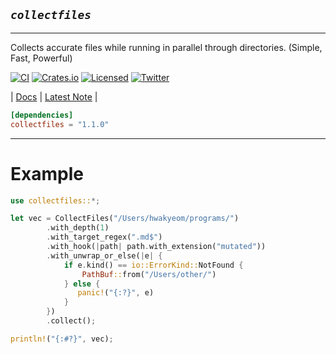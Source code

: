 ## ***`collectfiles`***

---

Collects accurate files while running in parallel through directories. (Simple, Fast, Powerful)


[![CI][ci-badge]][ci-url]
[![Crates.io][crates-badge]][crates-url]
[![Licensed][license-badge]][license-url]
[![Twitter][twitter-badge]][twitter-url]

[ci-badge]: https://github.com/just-do-halee/collectfiles/actions/workflows/rust.yml/badge.svg
[crates-badge]: https://img.shields.io/crates/v/collectfiles.svg?labelColor=383636
[license-badge]: https://img.shields.io/crates/l/collectfiles?labelColor=383636
[twitter-badge]: https://img.shields.io/twitter/follow/do_halee?style=flat&logo=twitter&color=4a4646&labelColor=333131&label=just-do-halee

[ci-url]: https://github.com/just-do-halee/collectfiles/actions
[twitter-url]: https://twitter.com/do_halee
[crates-url]: https://crates.io/crates/collectfiles
[license-url]: https://github.com/just-do-halee/collectfiles
| [Docs](https://docs.rs/collectfiles) | [Latest Note](https://github.com/just-do-halee/collectfiles/blob/main/CHANGELOG.md) |

```toml
[dependencies]
collectfiles = "1.1.0"
```

---

# Example
```rust
use collectfiles::*;

let vec = CollectFiles("/Users/hwakyeom/programs/")
        .with_depth(1)
        .with_target_regex(".md$")
        .with_hook(|path| path.with_extension("mutated"))
        .with_unwrap_or_else(|e| {
            if e.kind() == io::ErrorKind::NotFound {
                PathBuf::from("/Users/other/")
            } else {
               panic!("{:?}", e)
            }
        })
        .collect();

println!("{:#?}", vec);
```
